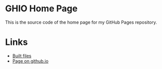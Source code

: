 # GHIO Home Page
This is the source code of the home page for my GitHub Pages repository.  

# Links
- [Built files](https://github.com/Cryotheus/cryotheus.github.io/tree/main/home)
- [Page on github.io](https://cryotheus.github.io/home/)